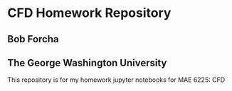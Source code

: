 # CFD Homework Repository
## Bob Forcha
## The George Washington University

This repository is for my homework jupyter notebooks for MAE 6225: CFD
